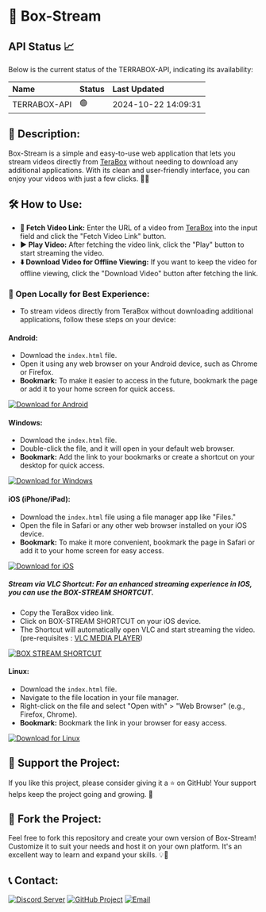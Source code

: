 # **🚀 Box-Stream**

## API Status 📈

Below is the current status of the TERRABOX-API, indicating its availability:

| Name        | Status   | Last Updated |
| :---------- | :------- | :----------- |
| TERRABOX-API  | 🟢 | 2024-10-22 14:09:31 |

## **📝 Description:**

Box-Stream is a simple and easy-to-use web application that lets you stream videos directly from [TeraBox](https://www.terabox.com/) without needing to download any additional applications. With its clean and user-friendly interface, you can enjoy your videos with just a few clicks. 🎥✨

## **🛠️ How to Use:**

- **🎯 Fetch Video Link:** Enter the URL of a video from [TeraBox](https://www.terabox.com/) into the input field and click the "Fetch Video Link" button.
- **▶️ Play Video:** After fetching the video link, click the "Play" button to start streaming the video.
- **⬇️ Download Video for Offline Viewing:** If you want to keep the video for offline viewing, click the "Download Video" button after fetching the link.

### **📂 Open Locally for Best Experience:**
   - To stream videos directly from TeraBox without downloading additional applications, follow these steps on your device:

   #### **Android:**

   - Download the `index.html` file.
   - Open it using any web browser on your Android device, such as Chrome or Firefox.
   - **Bookmark:** To make it easier to access in the future, bookmark the page or add it to your home screen for quick access.

   [![Download for Android](https://img.shields.io/badge/Download_for_Android-3DDC84?style=for-the-badge&logo=android&logoColor=white)](https://github.com/junioralive/box-stream/releases/download/1.0.0/index.html)
   
   #### **Windows:**

   - Download the `index.html` file.
   - Double-click the file, and it will open in your default web browser.
   - **Bookmark:** Add the link to your bookmarks or create a shortcut on your desktop for quick access.

   [![Download for Windows](https://img.shields.io/badge/Download_for_Windows-0078D6?style=for-the-badge&logo=windows&logoColor=white)](https://github.com/junioralive/box-stream/releases/download/1.0.0/index.html)

   #### **iOS (iPhone/iPad):**

   - Download the `index.html` file using a file manager app like "Files."
   - Open the file in Safari or any other web browser installed on your iOS device.
   - **Bookmark:** To make it more convenient, bookmark the page in Safari or add it to your home screen for easy access.

   [![Download for iOS](https://img.shields.io/badge/Download_for_iOS-000000?style=for-the-badge&logo=apple&logoColor=white)](https://github.com/junioralive/box-stream/releases/download/1.0.0/index.html)

   ##### **Stream via VLC Shortcut:** For an enhanced streaming experience in IOS, you can use the BOX-STREAM SHORTCUT.
   - Copy the TeraBox video link.
   - Click on BOX-STREAM SHORTCUT on your iOS device.
   - The Shortcut will automatically open VLC and start streaming the video. (pre-requisites : [VLC MEDIA PLAYER](https://apps.apple.com/us/app/vlc-media-player/id650377962))
  
  [![BOX STREAM SHORTCUT](https://img.shields.io/badge/ADD_SHORTCUTS-8a2be2?style=for-the-badge&logo=apple&logoColor=white)](https://www.icloud.com/shortcuts/9adefd0ba95c45d99485a44709e1b8cc)


   #### **Linux:**

   - Download the `index.html` file.
   - Navigate to the file location in your file manager.
   - Right-click on the file and select "Open with" > "Web Browser" (e.g., Firefox, Chrome).
   - **Bookmark:** Bookmark the link in your browser for easy access.

   [![Download for Linux](https://img.shields.io/badge/Download_for_Linux-FCC624?style=for-the-badge&logo=linux&logoColor=black)](https://github.com/junioralive/box-stream/releases/download/1.0.0/index.html)

## **🌟 Support the Project:**

If you like this project, please consider giving it a ⭐ on GitHub! Your support helps keep the project going and growing. 🙌

## **🔧 Fork the Project:**

Feel free to fork this repository and create your own version of Box-Stream! Customize it to suit your needs and host it on your own platform. It's an excellent way to learn and expand your skills. 💡🚀

## **📞 Contact:**

[![Discord Server](https://img.shields.io/badge/Discord-7289DA?style=for-the-badge&logo=discord&logoColor=white)](https://discord.gg/cwDTVKyKJz)
[![GitHub Project](https://img.shields.io/badge/GitHub-181717?style=for-the-badge&logo=github&logoColor=white)](https://github.com/junioralive/box-stream)
[![Email](https://img.shields.io/badge/Email-D44638?style=for-the-badge&logo=gmail&logoColor=white)](mailto:support@junioralive.in)
